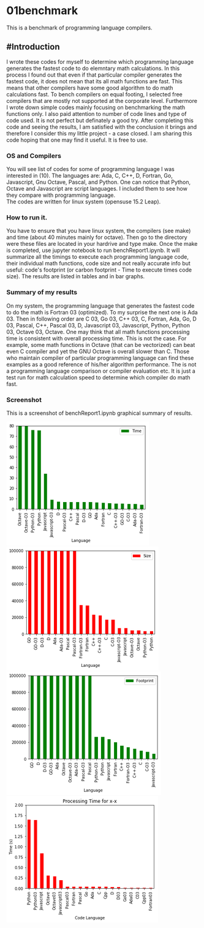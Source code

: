 # 01benchmark
This is a benchmark of programming language compilers.
## #Introduction
I wrote these codes for myself to determine which programming language generates the fastest code to do elemntary math calculations.  In this process I found out that even if that particular compiler generates the fastest code, it does not mean that its all math functions are fast.  This means that other compilers have some good algorithm to do math calculations fast. To bench compilers on equal footing, I selected free compilers that are mostly not supported at the corporate level.  Furthermore I wrote down simple codes mainly focusing on benchmarking the math functions only.  I also paid attention to number of code lines and type of code used.  It is not perfect but definately a good try.  After completing this code and seeing the results, I am satisfied with the conclusion it brings and therefore I consider this my little project - a case closed.  I am sharing this code hoping that one may find it useful.  It is free to  use.
### OS and Compilers
You will see list of codes for some of programming language I was interested in (10).  The languages are: Ada, C, C++, D, Fortran, Go, Javascript, Gnu Octave, Pascal, and Python. One can notice that Python, Octave and Javascript are script languages.  I included them to see how they compare with programming language.  
The codes are written for linux system (opensuse 15.2 Leap). 
### How to run it.
You have to ensure that you have linux system, the compilers (see make) and time (about 40 minutes mainly for octave). Then go to the directory were these files are located in your hardrive and type make.   Once the make is completed, use jupyter notebook to run benchReport1.ipynb.  It will summarize all the timings to execute each programming language code, their individual math functions, code size and not really accurate info but useful: code's footprint (or carbon footprint - Time to execute times code size). The results are listed in tables and in bar graphs. 
### Summary of my results
On my system, the programming language that generates the fastest code to do the math is Fortran 03 (optimized). To my surprise the next one is Ada 03.  Then in following order are C 03, Go 03, C++ 03, C, Fortran, Ada, Go, D 03, Pascal, C++, Pascal 03, D, Javascript 03, Javascript, Python, Python 03, Octave 03, Octave.  One may think that all math functions processing time is consistent with overall processing time.  This is not the case.  For example, some math functions in Octave (that can be vectorized) can beat even C compiler and yet the GNU Octave is overall slower than C.  Those who maintain compiler of particular programming language can find these examples as a good reference of his/her algorithm performance.  The is not a programming language comparison or compiler evaluation etc. It is just a test run for math calculation speed to determine which compiler do math fast.   
### Screenshot
This is a screenshot of benchReport1.ipynb graphical summary of results.

![Screenshot](time.png)
![Screenshot](size.png)
![Screenshot](footprint.png)
![Screenshot](xminusx.png)
